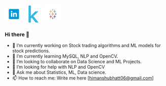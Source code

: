 [![LinkedIN](https://github.com/desininja/logos/blob/master/Popular_Social_Media-22-512.png)](https://www.linkedin.com/in/himanshu-bhatt-60513856/) [![Kaggle](https://github.com/desininja/logos/blob/master/kaggle%201.png)](https://www.kaggle.com/junglisher) [![Tableau](https://github.com/desininja/logos/blob/master/tableau%20icon.png)](https://public.tableau.com/profile/himanshu.bhatt)


### Hi there 👋

- 🔭 I’m currently working on Stock trading algorithms and ML models for stock predictions.
- 🌱 I’m currently learning MySQL, NLP and OpenCV.
- 👯 I’m looking to collaborate on Data Science and ML Projects.
- 🤔 I’m looking for help with NLP and OpenCV
- 💬 Ask me about Statistics, ML, Data science.
- 📫 How to reach me: Write me here [himanshubhatt06@gmail.com]




